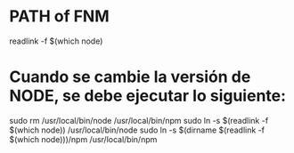 # PATH of FNM
readlink -f $(which node)

# Cuando se cambie la versión de NODE, se debe ejecutar lo siguiente:
sudo rm /usr/local/bin/node /usr/local/bin/npm
sudo ln -s $(readlink -f $(which node)) /usr/local/bin/node
sudo ln -s $(dirname $(readlink -f $(which node)))/npm /usr/local/bin/npm


